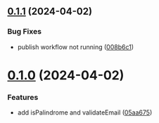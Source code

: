 ## [0.1.1](https://github.com/piaseckijulian/Helpers/compare/v0.1.0...v0.1.1) (2024-04-02)


### Bug Fixes

* publish workflow not running ([008b6c1](https://github.com/piaseckijulian/Helpers/commit/008b6c143bf06b32e862bfb8e576d756bc56a7aa))



# [0.1.0](https://github.com/piaseckijulian/Helpers/compare/05aa675cd44b1af8deb1a30f47659dd97fac83ec...v0.1.0) (2024-04-02)


### Features

* add isPalindrome and validateEmail ([05aa675](https://github.com/piaseckijulian/Helpers/commit/05aa675cd44b1af8deb1a30f47659dd97fac83ec))



